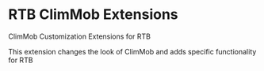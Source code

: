 # RTB ClimMob Extensions
ClimMob Customization Extensions for RTB

This extension changes the look of ClimMob and adds specific functionality for RTB